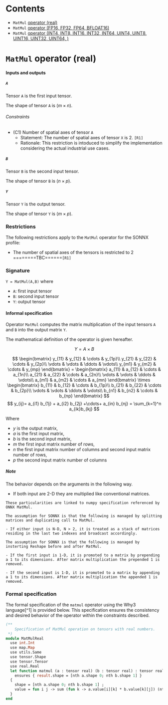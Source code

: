 # Contents
- `MatMul` [operator (real)](#real)
- `MatMul` [operator (FP16, FP32, FP64, BFLOAT16)](#float)
- `MatMul` [operator (INT4, INT8, INT16, INT32, INT64, UINT4, UINT8, UINT16, UINT32, UINT64, )](#int)

<a id="real"></a>
# `MatMul` operator (real)

#### Inputs and outputs

##### `A`

Tensor `A` is the first input tensor.

The shape of tensor `A` is $(m \times n)$.

###### Constraints

- (C1) Number of spatial axes of tensor `A`
    - Statement: The number of spatial axes of tensor `X` is 2. `[R1]`
    - Rationale: This restriction is intoduced to simplify the implementation considering the actual industrial use cases.

##### `B`

Tensor `B` is the second input tensor.

The shape of tensor `B` is $(n \times p)$.

##### `Y`

Tensor `Y` is the output tensor.

The shape of tensor `Y` is $(m \times p)$.

### Restrictions
The following restrictions apply to the `MatMul` operator for the SONNX profile:
- The number of spatial axes of the tensors is restricted to 2 ========TBC======`[R1]`

### Signature
`Y = MatMul(A,B)`
where
- `A`: first input tensor
- `B`: second input tensor
- `Y`: output tensor
  
#### Informal specification

Operator `MatMul` computes the matrix multiplication of the input tensors `A` and `B` into the output matrix `Y`.

The mathematical definition of the operator is given hereafter.

$$     
   Y = A \times B  
$$


$$
     \begin{bmatrix}
         y_{11} & y_{12} & \cdots & y_{1p}\\
         y_{21} & y_{22} & \cdots & y_{2p}\\ 
         \vdots & \vdots & \ddots & \vdots\\ 
         y_{m1} & y_{m2} & \cdots & y_{mp} 
     \end{bmatrix}
      =
     \begin{bmatrix}
         a_{11} & a_{12} & \cdots & a_{1n}\\
         a_{21} & a_{22} & \cdots & a_{2n}\\ 
         \vdots & \vdots & \ddots & \vdots\\ 
         a_{m1} & a_{m2} & \cdots & a_{mn} 
     \end{bmatrix}
     \times
     \begin{bmatrix}
         b_{11} & b_{12} & \cdots & b_{1p}\\
         b_{21} & b_{22} & \cdots & b_{2p}\\ 
         \vdots & \vdots & \ddots & \vdots\\ 
         b_{n1} & b_{n2} & \cdots & b_{np} 
     \end{bmatrix}
$$
$$     
   y_{ij}= a_{i1} b_{1j} + a_{i2} b_{2j} +\cdots+ a_{in} b_{nj} = \sum_{k=1}^n a_{ik}b_{kj}  
$$

Where
- $y$ is the output matrix,
- $a$ is the first input matrix,
- $b$ is the second input matrix,
- $m$ the first input matrix number of rows,
- $n$ the first input matrix number of columns and second input matrix number of rows,
- $p$ the second input matrix number of columns

##### Note
The behavior depends on the arguments in the following way.

- If both input are 2-D they are multiplied like conventional matrices.
```
These particularities are linked to numpy specification referenced by ONNX MatMul.

The assumption for SONNX is that the following is managed by splitting matrices and duplicating call to MatMul.

- If either input is N-D, N > 2, it is treated as a stack of matrices residing in the last two indexes and broadcast accordingly.

The assumption for SONNX is that the following is managed by insterting Reshape before and after MatMul.

- If the first input is 1-D, it is promoted to a matrix by prepending a 1 to its dimensions. After matrix multiplication the prepended 1 is removed.

- If the second input is 1-D, it is promoted to a matrix by appending a 1 to its dimensions. After matrix multiplication the appended 1 is removed.
```

<a id="float"></a>

### Formal specification

The formal specification of the `matmul` operator using the Why3 language[^1] is provided below. This specification ensures the consistency and desired behavior of the operator within the constraints described.

```ocaml
(**
    Specification of MatMul operation on tensors with real numbers.
 *)
module MatMulReal
  use int.Int
  use map.Map
  use utils.Same
  use tensor.Shape
  use tensor.Tensor
  use real.Real
  let function matmul (a : tensor real) (b : tensor real) : tensor real =
    ensures { result.shape = [nth a.shape 0; nth b.shape 1] }
  {
    shape = [nth a.shape 0; nth b.shape 1] ;
    value = fun i j -> sum (fun k -> a.value[i][k] * b.value[k][j]) (nth a.shape 1)
  }
end
```


<a id="int"></a>



